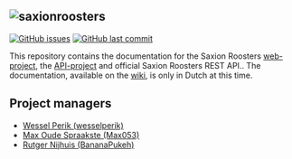 ![saxionroosters](http://saxionroosters.nl/static/img/saxionroosters-logo-text-2.png)
-----

[![GitHub issues](https://img.shields.io/github/issues/saxionroosters/docs.svg)](https://github.com/saxionroosters/docs/issues?q=is%3Aopen+is%3Aissue)
[![GitHub last commit](https://img.shields.io/github/last-commit/saxionroosters/docs.svg)](https://github.com/saxionroosters/docs/commits)

This repository contains the documentation for the Saxion Roosters [web-project](https://github.com/saxionroosters/web/), the [API-project](https://github.com/saxionroosters/api/) and official Saxion Roosters REST API.. The documentation, available on the [wiki](https://github.com/saxionroosters/docs/wiki), is only in Dutch at this time.

## Project managers

- [Wessel Perik (wesselperik)](https://github.com/wesselperik)
- [Max Oude Spraakste (Max053)](https://github.com/Max053)
- [Rutger Nijhuis (BananaPukeh)](https://github.com/BananaPukeh)
